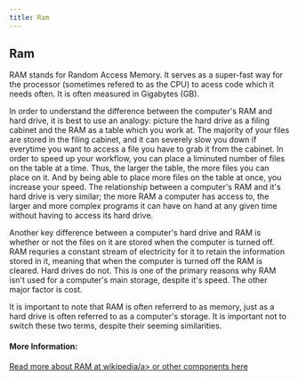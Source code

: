```yaml
---
title: Ram
---
```

## Ram

RAM stands for Random Access Memory. It serves as a super-fast way for the processor (sometimes refered to as the CPU) to acess code which it needs often. It is often measured in Gigabytes (GB).

In order to understand the difference between the computer's RAM and hard drive, it is best to use an analogy: picture the hard drive as a filing cabinet and the RAM as a table which you work at. The majority of your files are stored in the filing cabinet, and it can severely slow you down if everytime you want to access a file you have to grab it from the cabinet. In order to speed up your workflow, you can place a liminuted number of files on the table at a time. Thus, the larger the table, the more files you can place on it. And by being able to place more files on the table at once, you increase your speed. The relationship between a computer's RAM and it's hard drive is very similar; the more RAM a computer has access to, the larger and more complex programs it can have on hand at any given time without having to access its hard drive.

Another key difference between a computer's hard drive and RAM is whether or not the files on it are stored when the computer is turned off. RAM requries a constant stream of electricity for it to retain the information stored in it, meaning that when the computer is turned off the RAM is cleared. Hard drives do not. This is one of the primary reasons why RAM isn't used for a computer's main storage, despite it's speed. The other major factor is cost.

It is important to note that RAM is often referrerd to as memory, just as a hard drive is often referred to as a computer's storage. It is important not to switch these two terms, despite their seeming similarities. 

<!-- The article goes here, in GitHub-flavored Markdown. Feel free to add YouTube videos, images, and CodePen/JSBin embeds  -->

#### More Information:
<!-- Please add any articles you think might be helpful to read before writing the article -->

<a href ='https://en.wikipedia.org/wiki/Random-access_memory' target='_blank' rel='nofollow'>Read more about RAM at wikipedia/a> <a href = 'https://callnerds.com/basic-computer-parts-explained/' target='_blank' rel='nofollow'>or other components here</a>
